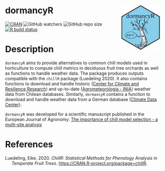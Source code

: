 
# dormancyR <a><img src='man/figures/dormancyR.png' align="right" height="145" /></a>

<!-- badges: start -->

[![CRAN](https://www.r-pkg.org/badges/version/dormancyR)](https://CRAN.R-project.org/package=dormancyR)
![GitHub
watchers](https://img.shields.io/github/watchers/EduardoFernandezC/dormancyR?label=Watch&style=social)
![GitHub repo
size](https://img.shields.io/github/repo-size/EduardoFernandezC/dormancyR)
[![R build
status](https://github.com/EduardoFernandezC/dormancyR/workflows/R-CMD-check/badge.svg)](https://github.com/EduardoFernandezC/dormancyR/actions?workflow=R-CMD-check)
<!-- badges: end -->

<!-- README.md is generated from README.Rmd. Please edit that file -->

# Description

`dormancyR` aims to provide alternatives to common chill models used in
horticulture to compute chill metrics in deciduous fruit tree orchards
as well as functions to handle weather data. The package produces
outputs compatible with the `chillR` package (Luedeling 2020). It also
contains functions to download and handle historic ([Center for Climate
and Resilience Research](https://www.cr2.cl)) and up-to-date
([Agrometeorologia - INIA](https://agrometeorologia.cl/)) weather data
from Chilean databases. Similarly, `dormancyR` contains a function to
download and handle weather data from a German database ([Climate Data
Center](https://cdc.dwd.de/portal/)).

`dormancyR` was developed for a scientific manuscript published in the
European Journal of Agronomy: [The importance of chill model selection -
a multi-site analysis](https://doi.org/10.1016/j.eja.2020.126103)

# References

<div id="refs" class="references hanging-indent">

<div id="ref-R-chillR">

Luedeling, Eike. 2020. *ChillR: Statistical Methods for Phenology
Analysis in Temperate Fruit Trees*.
<https://CRAN.R-project.org/package=chillR>.

</div>

</div>
